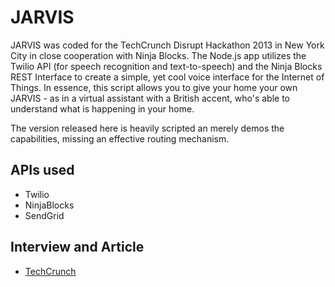 JARVIS
======

JARVIS was coded for the TechCrunch Disrupt Hackathon 2013 in New York City in close cooperation with Ninja Blocks.
The Node.js app utilizes the Twilio API (for speech recognition and text-to-speech) and the Ninja Blocks REST Interface
to create a simple, yet cool voice interface for the Internet of Things. In essence, this script allows you to give your
home your own JARVIS - as in a virtual assistant with a British accent, who's able to understand what is happening in
your home.

The version released here is heavily scripted an merely demos the capabilities, missing an effective routing mechanism.

## APIs used
- Twilio
- NinjaBlocks
- SendGrid

## Interview and Article
- [TechCrunch](http://techcrunch.com/2013/04/28/jarvis-is-a-personal-assistant-that-goes-beyond-siri-to-embrace-the-connected-home/)
